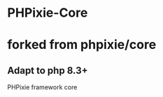 PHPixie-Core
============

# forked from phpixie/core

## Adapt to php 8.3+


PHPixie framework core